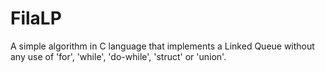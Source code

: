 FilaLP
======

A simple algorithm in C language that implements a Linked Queue without any use of 'for', 'while', 'do-while', 'struct' or 'union'.  
